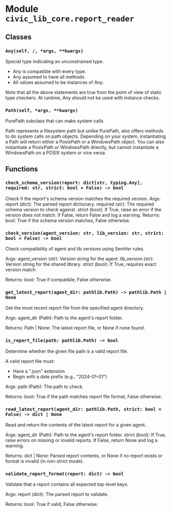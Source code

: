 # Module `civic_lib_core.report_reader`

## Classes

### `Any(self, /, *args, **kwargs)`

Special type indicating an unconstrained type.

- Any is compatible with every type.
- Any assumed to have all methods.
- All values assumed to be instances of Any.

Note that all the above statements are true from the point of view of
static type checkers. At runtime, Any should not be used with instance
checks.

### `Path(self, *args, **kwargs)`

PurePath subclass that can make system calls.

Path represents a filesystem path but unlike PurePath, also offers
methods to do system calls on path objects. Depending on your system,
instantiating a Path will return either a PosixPath or a WindowsPath
object. You can also instantiate a PosixPath or WindowsPath directly,
but cannot instantiate a WindowsPath on a POSIX system or vice versa.

## Functions

### `check_schema_version(report: dict[str, typing.Any], required: str, strict: bool = False) -> bool`

Check if the report's schema version matches the required version.
Args:
    report (dict): The parsed report dictionary.
    required (str): The required schema version to check against.
    strict (bool): If True, raise an error if the version does not match.
                   If False, return False and log a warning.
Returns:
    bool: True if the schema version matches, False otherwise.

### `check_version(agent_version: str, lib_version: str, strict: bool = False) -> bool`

Check compatibility of agent and lib versions using SemVer rules.

Args:
    agent_version (str): Version string for the agent.
    lib_version (str): Version string for the shared library.
    strict (bool): If True, requires exact version match.

Returns:
    bool: True if compatible, False otherwise.

### `get_latest_report(agent_dir: pathlib.Path) -> pathlib.Path | None`

Get the most recent report file from the specified agent directory.

Args:
    agent_dir (Path): Path to the agent's report folder.

Returns:
    Path | None: The latest report file, or None if none found.

### `is_report_file(path: pathlib.Path) -> bool`

Determine whether the given file path is a valid report file.

A valid report file must:
- Have a ".json" extension
- Begin with a date prefix (e.g., "2024-01-01")

Args:
    path (Path): The path to check.

Returns:
    bool: True if the path matches report file format, False otherwise.

### `read_latest_report(agent_dir: pathlib.Path, strict: bool = False) -> dict | None`

Read and return the contents of the latest report for a given agent.

Args:
    agent_dir (Path): Path to the agent's report folder.
    strict (bool): If True, raise errors on missing or invalid reports.
                   If False, return None and log a warning.

Returns:
    dict | None: Parsed report contents, or None if no report exists or format is invalid (in non-strict mode).

### `validate_report_format(report: dict) -> bool`

Validate that a report contains all expected top-level keys.

Args:
    report (dict): The parsed report to validate.

Returns:
    bool: True if valid, False otherwise.
